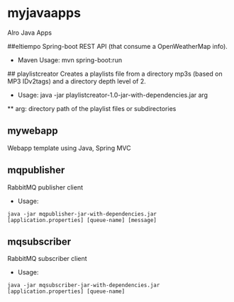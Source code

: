 # myjavaapps
Alro Java Apps


##eltiempo
Spring-boot REST API (that consume a OpenWeatherMap info).

* Maven Usage:
mvn spring-boot:run

## playlistcreator
Creates a playlists file from a directory mp3s (based on MP3 IDv2tags) and a directory depth level of 2.

* Usage:
java -jar playlistcreator-1.0-jar-with-dependencies.jar arg

** arg: directory path of the playlist files or subdirectories

## mywebapp

Webapp template using Java, Spring MVC

## mqpublisher

RabbitMQ publisher client

* Usage:

```
java -jar mqpublisher-jar-with-dependencies.jar [application.properties] [queue-name] [message] 
```

## mqsubscriber

RabbitMQ subscriber client

* Usage:

```
java -jar mqsubscriber-jar-with-dependencies.jar [application.properties] [queue-name]
```


